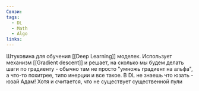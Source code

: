 ```yaml
---
Связи: 
tags:
  - DL
  - Math
  - Algo
links:
---
```

Штуковина для обучения [[Deep Learning]] моделек. Использует механизм [[Gradient descent]] и решает, на сколько мы будем делать шаги по градиенту - обычно там не просто "умножь градиент на альфа", а что-то похитрее, типо инерции и все такое.
В DL не знаешь что юзать - юзай Адам! 
Хотя и считается, что не существует существенной пули
